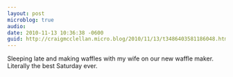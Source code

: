 ```yaml
---
layout: post
microblog: true
audio: 
date: 2010-11-13 10:36:38 -0600
guid: http://craigmcclellan.micro.blog/2010/11/13/t3486403581186048.html
---
```

Sleeping late and making waffles with my wife on our new waffle maker. Literally the best Saturday ever.
